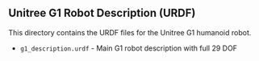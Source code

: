## Unitree G1 Robot Description (URDF)

This directory contains the URDF files for the Unitree G1 humanoid robot.
- `g1_description.urdf` - Main G1 robot description with full 29 DOF